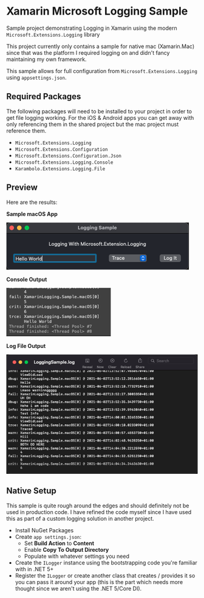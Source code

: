 # Xamarin Microsoft Logging Sample

Sample project demonstrating Logging in Xamarin using the modern `Microsoft.Extensions.Logging` library

This project currently only contains a sample for native mac (Xamarin.Mac) since that was the platform I required logging on and didn't fancy maintaining my own framework.

This sample allows for full configuration from `Microsoft.Extensions.Logging` using `appsettings.json`.

## Required Packages

The following packages will need to be installed to your project in order to get file logging working. For the iOS & Android apps you can get away with only referencing them in the shared project but the mac project must reference them.

- `Microsoft.Extensions.Logging`
- `Microsoft.Extensions.Configuration`
- `Microsoft.Extensions.Configuration.Json`
- `Microsoft.Extensions.Logging.Console`
- `Karambolo.Extensions.Logging.File`



## Preview

Here are the results:

**Sample macOS App**

![Picture of the sample app I provided for macOS](assets/mac-app-preview.png)

**Console Output**

![Picture of the console output](assets/console-output.png)

**Log File Output**

![Picture of the output from the log file](assets/log-output.png)

## Native Setup

This sample is quite rough around the edges and should definitely not be used in production code. I have refined the code myself since I have used this as part of a custom logging solution in another project.

- Install NuGet Packages
- Create `app settings.json`:
  - Set **Build Action** to **Content**
  - Enable **Copy To Output Directory**
  - Populate with whatever settings you need
- Create the `ILogger` instance using the bootstrapping code you're familiar with in .NET 5+
- Register the `ILogger` or create another class that creates / provides it so you can pass it around your app (this is the part which needs more thought since we aren't using the .NET 5/Core DI).

